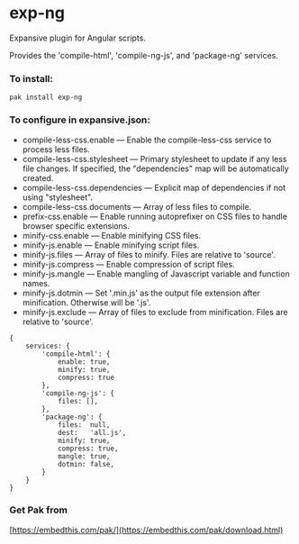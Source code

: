exp-ng
===

Expansive plugin for Angular scripts.

Provides the 'compile-html', 'compile-ng-js', and 'package-ng' services.

### To install:

    pak install exp-ng

### To configure in expansive.json:

* compile-less-css.enable &mdash; Enable the compile-less-css service to process less files.
* compile-less-css.stylesheet &mdash; Primary stylesheet to update if any less file changes.
    If specified, the "dependencies" map will be automatically created.
* compile-less-css.dependencies &mdash; Explicit map of dependencies if not using "stylesheet".
* compile-less-css.documents &mdash; Array of less files to compile.
* prefix-css.enable &mdash; Enable running autoprefixer on CSS files to handle browser specific extensions.
* minify-css.enable &mdash; Enable minifying CSS files.
* minify-js.enable &mdash; Enable minifying script files.
* minify-js.files &mdash; Array of files to minify. Files are relative to 'source'.
* minify-js.compress &mdash; Enable compression of script files.
* minify-js.mangle &mdash; Enable mangling of Javascript variable and function names.
* minify-js.dotmin &mdash; Set '.min.js' as the output file extension after minification. Otherwise will be '.js'.
* minify-js.exclude &mdash; Array of files to exclude from minification. Files are relative to 'source'.

```
{
    services: {
        'compile-html': {
            enable: true,
            minify: true,
            compress: true
        },
        'compile-ng-js': {
            files: [],
        },
        'package-ng': {
            files:  null,
            dest:   'all.js',
            minify: true,
            compress: true,
            mangle: true,
            dotmin: false,
        }
    }
}
```

### Get Pak from

[https://embedthis.com/pak/](https://embedthis.com/pak/download.html)
